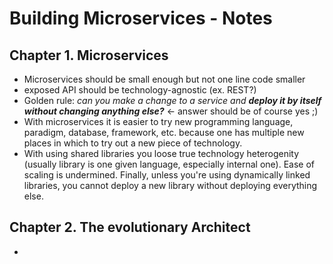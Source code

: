 # Building Microservices - Notes

## Chapter 1. Microservices

- Microservices should be small enough but not one line code smaller
- exposed API should be technology-agnostic (ex. REST?)
- Golden rule: _can you make a change to a service and **deploy it by itself without changing anything else?**_ <- answer should be of course yes ;)
- With microservices it is easier to try new programming language, paradigm, database, framework, etc. because one has multiple new places in which to try out a new piece of technology.
- With using shared libraries you loose true technology heterogenity (usually library is one given language, especially internal one). Ease of scaling is undermined. Finally, unless you're using dynamically linked libraries, you cannot deploy a new library without deploying everything else.

## Chapter 2. The evolutionary Architect

- 
